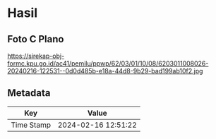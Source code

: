 # Hasil

## Foto C Plano

https://sirekap-obj-formc.kpu.go.id/ac41/pemilu/ppwp/62/03/01/10/08/6203011008026-20240216-122531--0d0d485b-e18a-44d8-9b29-bad199ab10f2.jpg


## Metadata

| Key        | Value               |
| ---------- | ------------------- |
| Time Stamp | 2024-02-16 12:51:22 |




